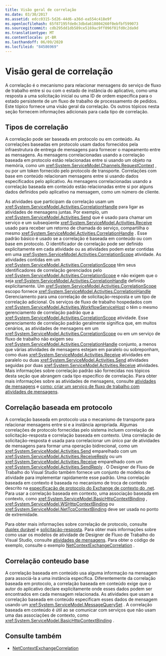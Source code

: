 ```yaml
---
title: Visão geral de correlação
ms.date: 03/30/2017
ms.assetid: edcc0315-5d26-44d6-a36d-ea554c418e9f
ms.openlocfilehash: 65f87195fde0c3dbda610804260f0ebfbf599073
ms.sourcegitcommit: cdb295dd1db589ce5169ac9ff096f01fd0c2da9d
ms.translationtype: MT
ms.contentlocale: pt-BR
ms.lasthandoff: 06/09/2020
ms.locfileid: "84586969"
---
```

# <a name="correlation-overview"></a>Visão geral de correlação
A correlação é o mecanismo para relacionar mensagens do serviço de fluxo de trabalho entre si ou com o estado de instância do aplicativo, como uma resposta a uma solicitação inicial ou uma ID de ordem específica para o estado persistente de um fluxo de trabalho de processamento de pedidos. Este tópico fornece uma visão geral da correlação. Os outros tópicos nesta seção fornecem informações adicionais para cada tipo de correlação.  
  
## <a name="types-of-correlation"></a>Tipos de correlação  
 A correlação pode ser baseada em protocolo ou em conteúdo. As correlações baseadas em protocolo usam dados fornecidos pela infraestrutura de entrega de mensagens para fornecer o mapeamento entre as mensagens. As mensagens correlacionadas usando a correlação baseada em protocolo estão relacionadas entre si usando um objeto na memória, como um <xref:System.ServiceModel.Channels.RequestContext> , ou por um token fornecido pelo protocolo de transporte. Correlações com base em conteúdo relacionam mensagens entre si usando dados especificados pelo aplicativo. As mensagens correlacionadas usando a correlação baseada em conteúdo estão relacionadas entre si por alguns dados definidos pelo aplicativo na mensagem, como um número de cliente.  
  
 As atividades que participam da correlação usam um <xref:System.ServiceModel.Activities.CorrelationHandle> para ligar as atividades de mensagens juntas. Por exemplo, um <xref:System.ServiceModel.Activities.Send> que é usado para chamar um serviço e um subseqüente <xref:System.ServiceModel.Activities.Receive> usado para receber um retorno de chamada do serviço, compartilha o mesmo <xref:System.ServiceModel.Activities.CorrelationHandle> . Esse padrão básico é usado se a correlação é baseada em conteúdo ou com base em protocolo. O identificador de correlação pode ser definido explicitamente em cada atividade ou as atividades podem estar contidas em uma <xref:System.ServiceModel.Activities.CorrelationScope> atividade. As atividades contidas em um <xref:System.ServiceModel.Activities.CorrelationScope> têm seus identificadores de correlação gerenciados pelo <xref:System.ServiceModel.Activities.CorrelationScope> e não exigem que o seja <xref:System.ServiceModel.Activities.CorrelationHandle> definido explicitamente. Um <xref:System.ServiceModel.Activities.CorrelationScope> escopo fornece <xref:System.ServiceModel.Activities.CorrelationHandle> Gerenciamento para uma correlação de solicitação-resposta e um tipo de correlação adicional. Os serviços de fluxo de trabalho hospedados com <xref:System.ServiceModel.Activities.WorkflowServiceHost> o têm o mesmo gerenciamento de correlação padrão que a <xref:System.ServiceModel.Activities.CorrelationScope> atividade. Esse gerenciamento de correlação padrão geralmente significa que, em muitos cenários, as atividades de mensagens em um <xref:System.ServiceModel.Activities.CorrelationScope> ou em um serviço de fluxo de trabalho não exigem seu <xref:System.ServiceModel.Activities.CorrelationHandle> conjunto, a menos que várias atividades de mensagens estejam em paralelo ou sobreponham, como duas <xref:System.ServiceModel.Activities.Receive> atividades em paralelo ou duas <xref:System.ServiceModel.Activities.Send> atividades seguidas por duas <xref:System.ServiceModel.Activities.Receive> atividades. Mais informações sobre correlação padrão são fornecidas nos tópicos desta seção que abrangem cada tipo específico de correlação. Para obter mais informações sobre as atividades de mensagens, consulte [atividades de mensagens](messaging-activities.md) e [como: criar um serviço de fluxo de trabalho com atividades de mensagens](how-to-create-a-workflow-service-with-messaging-activities.md).  
  
## <a name="protocol-based-correlation"></a>Correlação baseada em protocolo

A correlação baseada em protocolo usa o mecanismo de transporte para relacionar mensagens entre si e a instância apropriada. Algumas correlações de protocolo fornecidas pelo sistema incluem correlação de solicitação-resposta e correlação baseada em contexto. Uma correlação de solicitação-resposta é usada para correlacionar um único par de atividades de mensagens para formar uma operação bidirecional, como um <xref:System.ServiceModel.Activities.Send> emparelhado com um <xref:System.ServiceModel.Activities.ReceiveReply> ou um <xref:System.ServiceModel.Activities.Receive> emparelhado com um <xref:System.ServiceModel.Activities.SendReply> . O Designer de Fluxo de Trabalho do Visual Studio também fornece um conjunto de modelos de atividade para implementar rapidamente esse padrão. Uma correlação baseada em contexto é baseada no mecanismo de troca de contexto descrito na [especificação de protocolo do Exchange de contexto do .net](https://docs.microsoft.com/openspecs/windows_protocols/mc-netcex/a7f26280-491f-465b-9914-c5eb5322dbb4). Para usar a correlação baseada em contexto, uma associação baseada em contexto, como <xref:System.ServiceModel.BasicHttpContextBinding> , <xref:System.ServiceModel.WSHttpContextBinding> ou <xref:System.ServiceModel.NetTcpContextBinding> deve ser usada no ponto de extremidade.  
  
Para obter mais informações sobre correlação de protocolo, consulte [duplex durável](durable-duplex-correlation.md) e [solicitação-resposta](request-reply-correlation.md). Para obter mais informações sobre como usar os modelos de atividade de Designer de Fluxo de Trabalho do Visual Studio, consulte [atividades de mensagens](messaging-activities.md). Para obter o código de exemplo, consulte o exemplo [NetContextExchangeCorrelation](https://docs.microsoft.com/previous-versions/dotnet/netframework-4.0/ee662963%28v%3dvs.100%29) .  
  
## <a name="content-based-correlation"></a>Correlação conteudo base

A correlação baseada em conteúdo usa alguma informação na mensagem para associá-la a uma instância específica. Diferentemente da correlação baseada em protocolo, a correlação baseada em conteúdo exige que o autor do aplicativo declare explicitamente onde esses dados podem ser encontrados em cada mensagem relacionada. As atividades que usam a correlação baseada em conteúdo especificam esses dados de mensagem usando um <xref:System.ServiceModel.MessageQuerySet> . A correlação baseada em conteúdo é útil ao se comunicar com serviços que não usam uma das associações de contexto, como <xref:System.ServiceModel.BasicHttpContextBinding> .
  
## <a name="see-also"></a>Consulte também

- [NetContextExchangeCorrelation](https://docs.microsoft.com/previous-versions/dotnet/netframework-4.0/ee662963%28v%3dvs.100%29)
